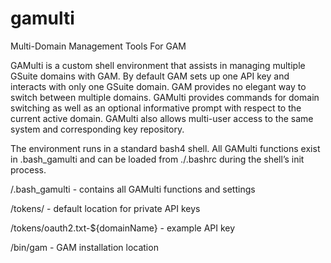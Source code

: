 # gamulti
Multi-Domain Management Tools For GAM

GAMulti is a custom shell environment that assists in managing multiple GSuite domains with GAM.  By default GAM sets up one API key and interacts with only one GSuite domain.  GAM provides no elegant way to switch between multiple domains.  GAMulti provides commands for domain switching as well as an optional informative prompt with respect to the current active domain.  GAMulti also allows multi-user access to the same system and corresponding key repository.

The environment runs in a standard bash4 shell.  All GAMulti functions exist in .bash_gamulti and can be loaded from ./.bashrc during the shell’s init process.

/.bash_gamulti - contains all GAMulti functions and settings

/tokens/ - default location for private API keys

/tokens/oauth2.txt-${domainName} - example API key

/bin/gam - GAM installation location

